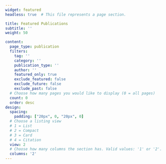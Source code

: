 ```yaml
---
widget: featured
headless: true  # This file represents a page section.

title: Featured Publications
subtitle: ''
weight: 50

content:
  page_type: publication
  filters:
    tag: ''
    category: ''
    publication_type: ''
    author: ''
    featured_only: true
    exclude_featured: false
    exclude_future: false
    exclude_past: false
  # Choose how many pages you would like to display (0 = all pages)
  count: 0
  order: desc
design:
  spacing:
    padding: ["20px", 0, "20px", 0]
  # Choose a listing view
  # 1 = List
  # 2 = Compact
  # 3 = Card
  # 4 = Citation
  view: 2
  # Choose how many columns the section has. Valid values: '1' or '2'.
  columns: '2'
---
```


